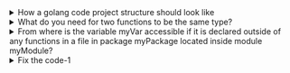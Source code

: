 <details>
<summary>How a golang code project structure should look like</summary>

## How a golang code project structure should look like

In Go, the recommended location for your Go source code is within the Go workspace. The Go workspace typically has the following directory structure:

```lua
GOPATH/
|-- bin/
|-- pkg/
|-- src/
    |-- github.com/
        |-- yourusername/
            |-- yourproject/
                |-- main.go
```
Here:

- GOPATH is an environment variable that points to the root of your workspace.
- bin/ contains the executable binaries.
- pkg/ contains package objects.
- src/ contains your source code.

Each project you work on should have its own folder under src/. In the example above, yourusername represents your GitHub username, and yourproject is the name of your Go project.

However, starting from Go 1.11, you have the option to work outside the traditional workspace by using Go modules. With Go modules, you can place your code in any directory, and Go will manage dependencies for you.

Here is an example of a project structure using Go modules:

```lua
myproject/
|-- go.mod
|-- go.sum
|-- main.go
|-- greetings/
    |-- greetings.go
```

In this structure:

- go.mod and go.sum are files created and managed by Go modules.
- main.go is your main program.
- greetings/ is a package that you might create.

To create a Go module, you can run the following command inside your project directory:

```bash
go mod init myproject
```

This will initialize a Go module for your project.

Remember, Go is flexible, and you have the freedom to organize your code the way that makes sense for your project. The Go module approach provides more flexibility in terms of project organization and dependency management.

### How can you tell Go to import a package from a different location?

In Go, you can use the import statement to import packages from different locations. By default, Go imports packages from the Go module specified in the go.mod file or from the standard library. However, you can specify a different import path for a package if it is hosted in a different location (e.g., a different repository or a custom server).

To import a package from a different location, you need to provide the full import path in your source code. The import path is a unique identifier for a package that includes the module name and the path within the module where the package is located.

Here's the general syntax:

```go
import "module/path/package"
``
Here's an example:

```go
// Importing a package from a different location
import "github.com/example/mylibrary/mypackage"
```
In this example, github.com/example/mylibrary is the module path, and mypackage is the path within the module where the package is located.

If the package is not part of a Go module, you can use the full URL of the repository:

```go
// Importing a package from a GitHub repository
import "github.com/example/mylibrary/mypackage"
```
</details>


<details>
    <summary>What do you need for two functions to be the same type?</summary>
    
In Go, for two functions to be considered the same type, they must have the same parameter types, the same return types, and the same names for corresponding parameters (if named parameters are used). The function signatures, which include the parameter and return types, need to match exactly.

Here's an example:
```golang
package main

import "fmt"

// Function1 has the same type as Function2
func Function1(a int, b string) {
    fmt.Println("Function1:", a, b)
}

func Function2(x int, y string) {
    fmt.Println("Function2:", x, y)
}

func main() {
    // Both function variables have the same type
    var f1 func(int, string) = Function1
    var f2 func(int, string) = Function2

    f1(42, "hello")
    f2(42, "world")
}
```
</details>

<details>
    <summary>From where is the variable myVar accessible if it is declared outside of any functions in a file in package myPackage located inside module myModule?</summary>
    
In Go, when a variable is declared outside of any functions within a file in a package, it becomes a package-level variable. The accessibility of a package-level variable depends on its identifier's casing (uppercase or lowercase).

## Here are the rules:

### Uppercase (exported) identifier:

If the variable name starts with an uppercase letter (e.g., MyVar), it is considered an exported identifier and is accessible from outside the package.
```go
// mypackage/mypackage.go
package mypackage

var MyVar int = 42
```

```go
// main.go
package main

import "mypackage"

func main() {
    value := mypackage.MyVar
    // You can access MyVar from outside the package because it is uppercase
    println(value)
}
```

### Lowercase identifier:

If the variable name starts with a lowercase letter (e.g., myVar), it is considered unexported and is only accessible within the same package.

```go
// mypackage/mypackage.go
package mypackage

var myVar int = 42
```

```go
// main.go
package main

import "mypackage"

func main() {
    // This would result in a compilation error
    value := mypackage.myVar
    println(value)
}
```
So, the accessibility of MyVar or myVar depends on whether the first letter of the identifier is uppercase (exported) or lowercase (unexported) and whether it is being accessed from within or outside the package.
</details>


<details>
    <summary> Fix the code-1 </summary>
    
```go
type Point struct {
  x int
  y int
}
 
func main() {
  data := []byte(`{"x":1, "y": 2}`)
  var p Point
  if err := json.Unmarshal(data, &p); err != nil {
    fmt.Println("error: ", err)
  } else {
    fmt.Println(p)
  }
}

This code printed {0, 0}. How can you fix it?
```

The issue with the provided code is related to the visibility of the fields in the Point struct. In Go, fields with a lowercase initial letter (e.g., x and y) are unexported and not accessible outside the package where the struct is defined.

```go
package main

import (
	"encoding/json"
	"fmt"
)

type Point struct {
	X int `json:"x"`
	Y int `json:"y"`
}

func main() {
	data := []byte(`{"x":1, "y": 2}`)
	var p Point

	if err := json.Unmarshal(data, &p); err != nil {
		fmt.Println("error:", err)
	} else {
		fmt.Println(p)
	}
}
```
    
</details>





